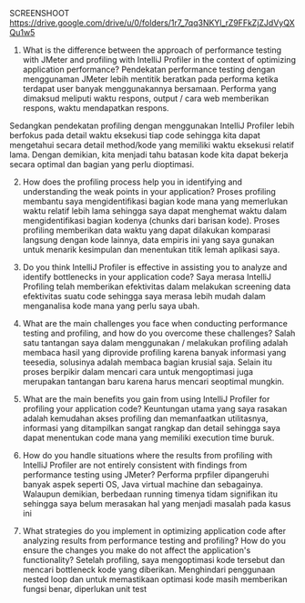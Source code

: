 SCREENSHOOT https://drive.google.com/drive/u/0/folders/1r7_7qq3NKYl_rZ9FFkZjZJdVyQXQu1w5

1. What is the difference between the approach of performance testing with JMeter and profiling with IntelliJ Profiler in the context of optimizing application performance?
Pendekatan performance testing dengan menggunaman JMeter lebih mentitik beratkan pada performa ketika terdapat user banyak menggunakannya bersamaan. Performa yang dimaksud meliputi waktu respons, output / cara web memberikan respons, waktu mendapatkan respons.

Sedangkan pendekatan profiling dengan menggunakan IntelliJ Profiler lebih berfokus pada detail waktu eksekusi tiap code sehingga kita dapat mengetahui secara detail method/kode yang memiliki waktu eksekusi relatif lama. Dengan demikian, kita menjadi tahu batasan kode kita dapat bekerja secara optimal dan bagian yang perlu dioptimasi.


2. How does the profiling process help you in identifying and understanding the weak points in your application?
Proses profiling membantu saya mengidentifikasi bagian kode mana yang memerlukan waktu relatif lebih lama sehingga saya dapat menghemat waktu dalam mengidentifikasi bagian kodenya (chunks dari barisan kode). Proses profiling memberikan data waktu yang dapat dilakukan komparasi langsung dengan kode lainnya, data empiris ini yang saya gunakan untuk menarik kesimpulan dan menentukan titik lemah aplikasi saya.



3. Do you think IntelliJ Profiler is effective in assisting you to analyze and identify bottlenecks in your application code?
Saya merasa IntelliJ Profiling telah memberikan efektivitas dalam melakukan screening data efektivitas suatu code sehingga saya merasa lebih mudah dalam menganalisa kode mana yang perlu saya ubah.


4. What are the main challenges you face when conducting performance testing and profiling, and how do you overcome these challenges?
Salah satu tantangan saya dalam menggunakan / melakukan profiling adalah membaca hasil yang diprovide profiling karena banyak informasi yang teesedia, solusinya adalah membaca bagian krusial saja. Selain itu proses berpikir dalam mencari cara untuk mengoptimasi juga merupakan tantangan baru karena harus mencari seoptimal mungkin.


5. What are the main benefits you gain from using IntelliJ Profiler for profiling your application code?
Keuntungan utama yang saya rasakan adalah kemudahan akses profiling dan memanfaatkan utilitasnya, informasi yang ditampilkan sangat rangkap dan detail sehingga saya dapat menentukan code mana yang memiliki execution time buruk.


6. How do you handle situations where the results from profiling with IntelliJ Profiler are not entirely consistent with findings from performance testing using JMeter?
Performa prpfiler dipangeruhi banyak aspek seperti OS, Java virtual machine dan sebagainya. Walaupun demikian, berbedaan running timenya tidam signifikan itu sehingga saya belum merasakan hal yang menjadi masalah pada kasus ini

7. What strategies do you implement in optimizing application code after analyzing results from performance testing and profiling? How do you ensure the changes you make do not affect the application's functionality?
Setelah profiling, saya mengoptimasi kode tersebut dan mencari bottleneck kode yang diberikan. Menghindari penggunaan nested loop dan untuk memastikaan optimasi kode masih memberikan fungsi benar, diperlukan unit test

